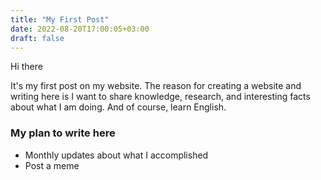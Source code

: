```yaml
---
title: "My First Post"
date: 2022-08-20T17:00:05+03:00
draft: false
---
```



Hi there

It's my first post on my website. The reason for creating a website and writing here is I want to share knowledge, research, and interesting facts about what I am doing. And of course, learn English. 
<!--more-->

### My plan to write here

* Monthly updates about what I accomplished 
* Post a meme 

